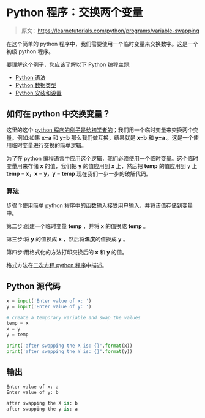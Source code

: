 # Python 程序：交换两个变量

> 原文：<https://learnetutorials.com/python/programs/variable-swapping>

在这个简单的 python 程序中，我们需要使用一个临时变量来交换数字。这是一个初级 python 程序。

要理解这个例子，您应该了解以下 Python 编程主题:

*   [Python 语法](../../python/syntax-comments "Python Syntax")
*   [Python 数据类型](../../python/python-datatypes "Datatypes in Python")
*   [Python 安装和设置](../../python/installation-tutorial "Python installation and setup")

## 如何在 python 中交换变量？

这里的这个 [python 程序的例子是给初学者的](../../python/introduction-tutorial "introduction to python")；我们用一个临时变量来交换两个变量。例如:如果 **x=a** 和 **y=b** 那么我们做互换，结果就是 **x=b** 和 **y=a** 。这是一个使用临时变量进行交换的简单逻辑。

为了在 python 编程语言中应用这个逻辑，我们必须使用一个临时变量。这个临时变量用来存储 **x** 的值，我们把 **y** 的值应用到 **x** 上，然后把 **temp** 的值应用到 y 上 **temp = x，x = y，y = temp** 现在我们一步一步的破解代码。

### 算法

步骤 1:使用简单 python 程序中的函数输入接受用户输入，并将该值存储到变量中。

第二步:创建一个临时变量 **temp** ，并将 **x** 的值换成 **temp** 。

第三步:将 **y** 的值换成 **x** ，然后将**温度**的值换成 **y** 。

第四步:用格式化的方法打印交换后的 **x** 和 **y** 的值。

格式方法在[二次方程 python 程序](../../python/programs/solve-quadratic-equation "quadratic equation")中描述。

## Python 源代码

```py
x = input('Enter value of x: ')  
y = input('Enter value of y: ')  

# create a temporary variable and swap the values  
temp = x  
x = y  
y = temp  

print('after swapping the X is: {}'.format(x))  
print('after swapping the Y is: {}'.format(y)) 

```

## 输出

```py
Enter value of x: a
Enter value of y: b

after swapping the X is: b
after swapping the y is: a 
```